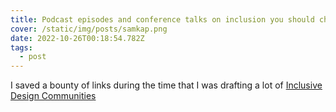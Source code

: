 ```yaml
---
title: Podcast episodes and conference talks on inclusion you should check out
cover: /static/img/posts/samkap.png
date: 2022-10-26T00:18:54.782Z
tags:
  - post
---
```

I saved a bounty of links during the time that I was drafting a lot of [Inclusive Design Communities](https://abookapart.com/products/inclusive-design-communities)